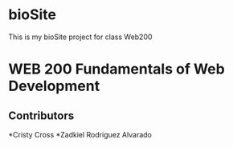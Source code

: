 # bioSite
This is my bioSite project for class Web200
<h1>WEB 200 Fundamentals of Web Development</h1>
<h2>Contributors</h2>
*Cristy Cross
*Zadkiel Rodriguez Alvarado
